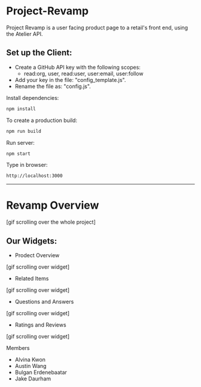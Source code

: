 # Project-Revamp
Project Revamp is a user facing product page to a retail's front end, using the Atelier API.

## Set up the Client:

- Create a GitHub API key with the following scopes:
  - read:org, user, read:user, user:email, user:follow
- Add your key in the file: "config_template.js".
- Rename the file as: "config.js".

Install dependencies:
```sh
npm install
```

To create a production build:
```sh
npm run build
```

Run server:
```sh
npm start
```

Type in browser:
```sh
http://localhost:3000
```
---
# Revamp Overview
[gif scrolling over the whole project]

## Our Widgets:
- Prodect Overview

[gif scrolling over widget]

- Related Items

[gif scrolling over widget]

- Questions and Answers

[gif scrolling over widget]

- Ratings and Reviews

[gif scrolling over widget]

Members
- Alvina Kwon
- Austin Wang
- Bulgan Erdenebaatar
- Jake Daurham